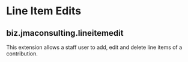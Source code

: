 # Line Item Edits

## biz.jmaconsulting.lineitemedit
This extension allows a staff user to add, edit and delete line items of a contribution.
